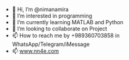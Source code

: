 - 👋 Hi, I’m @nimanamira
- 👀 I’m interested in programming
- 🌱 I’m currently learning MATLAB and Python
- 💞️ I’m looking to collaborate on Project
- 📫 How to reach me by +989360703858 in WhatsApp/Telegram/iMessage
- 📫 www.nn4e.com
